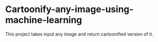 # Cartoonify-any-image-using-machine-learning
This project takes input any image and return cartoonified version of it.
